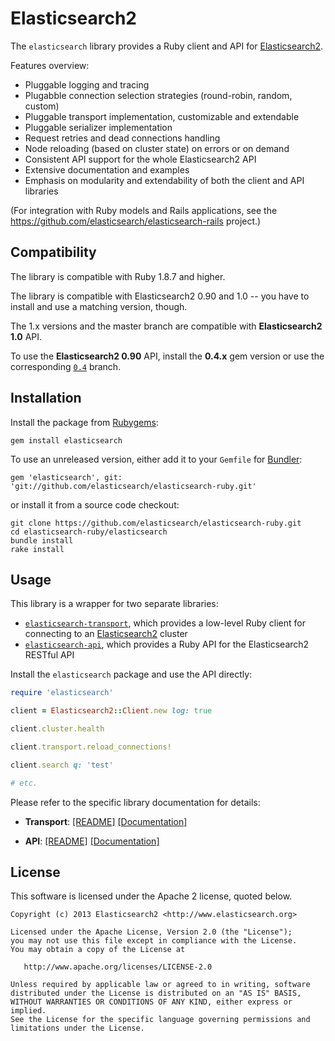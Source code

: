 # Elasticsearch2

The `elasticsearch` library provides a Ruby client and API for [Elasticsearch2](http://elasticsearch.org).

Features overview:

* Pluggable logging and tracing
* Plugabble connection selection strategies (round-robin, random, custom)
* Pluggable transport implementation, customizable and extendable
* Pluggable serializer implementation
* Request retries and dead connections handling
* Node reloading (based on cluster state) on errors or on demand
* Consistent API support for the whole Elasticsearch2 API
* Extensive documentation and examples
* Emphasis on modularity and extendability of both the client and API libraries

(For integration with Ruby models and Rails applications,
see the <https://github.com/elasticsearch/elasticsearch-rails> project.)

## Compatibility

The library is compatible with Ruby 1.8.7 and higher.

The library is compatible with Elasticsearch2 0.90 and 1.0 -- you have to install and use a matching version, though.

The 1.x versions and the master branch are compatible with **Elasticsearch2 1.0** API.

To use the **Elasticsearch2 0.90** API, install the **0.4.x** gem version or use the corresponding
[`0.4`](https://github.com/elasticsearch/elasticsearch-ruby/tree/0.4) branch.

## Installation

Install the package from [Rubygems](https://rubygems.org):

    gem install elasticsearch

To use an unreleased version, either add it to your `Gemfile` for [Bundler](http://gembundler.com):

    gem 'elasticsearch', git: 'git://github.com/elasticsearch/elasticsearch-ruby.git'

or install it from a source code checkout:

    git clone https://github.com/elasticsearch/elasticsearch-ruby.git
    cd elasticsearch-ruby/elasticsearch
    bundle install
    rake install

## Usage

This library is a wrapper for two separate libraries:

* [`elasticsearch-transport`](https://github.com/elasticsearch/elasticsearch-ruby/tree/master/elasticsearch-transport),
  which provides a low-level Ruby client for connecting to an [Elasticsearch2](http://elasticsearch.org) cluster
* [`elasticsearch-api`](https://github.com/elasticsearch/elasticsearch-ruby/tree/master/elasticsearch-api),
  which provides a Ruby API for the Elasticsearch2 RESTful API

Install the `elasticsearch` package and use the API directly:

```ruby
require 'elasticsearch'

client = Elasticsearch2::Client.new log: true

client.cluster.health

client.transport.reload_connections!

client.search q: 'test'

# etc.
```

Please refer to the specific library documentation for details:

* **Transport**:
   [[README]](https://github.com/elasticsearch/elasticsearch-ruby/blob/master/elasticsearch-transport/README.md)
   [[Documentation]](http://rubydoc.info/gems/elasticsearch-transport/file/README.markdown)

* **API**:
   [[README]](https://github.com/elasticsearch/elasticsearch-ruby/blob/master/elasticsearch-api/README.md)
   [[Documentation]](http://rubydoc.info/gems/elasticsearch-api/file/README.markdown)

## License

This software is licensed under the Apache 2 license, quoted below.

    Copyright (c) 2013 Elasticsearch2 <http://www.elasticsearch.org>

    Licensed under the Apache License, Version 2.0 (the "License");
    you may not use this file except in compliance with the License.
    You may obtain a copy of the License at

       http://www.apache.org/licenses/LICENSE-2.0

    Unless required by applicable law or agreed to in writing, software
    distributed under the License is distributed on an "AS IS" BASIS,
    WITHOUT WARRANTIES OR CONDITIONS OF ANY KIND, either express or implied.
    See the License for the specific language governing permissions and
    limitations under the License.
